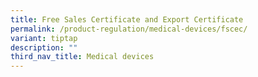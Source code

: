 ```yaml
---
title: Free Sales Certificate and Export Certificate
permalink: /product-regulation/medical-devices/fscec/
variant: tiptap
description: ""
third_nav_title: Medical devices
---
```

